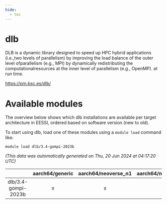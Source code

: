 ```yaml
---
hide:
  - toc
---
```


dlb
===


DLB is a dynamic library designed to speed up HPC hybrid applications (i.e.,two levels of parallelism) by improving the load balance of the outer level ofparallelism (e.g., MPI) by dynamically redistributing the computationalresources at the inner level of parallelism (e.g., OpenMP). at run time.

https://pm.bsc.es/dlb/
# Available modules


The overview below shows which dlb installations are available per target architecture in EESSI, ordered based on software version (new to old).

To start using dlb, load one of these modules using a `module load` command like:

```shell
module load dlb/3.4-gompi-2023b
```

*(This data was automatically generated on Thu, 20 Jun 2024 at 04:17:20 UTC)*  

| |aarch64/generic|aarch64/neoverse_n1|aarch64/neoverse_v1|x86_64/generic|x86_64/amd/zen2|x86_64/amd/zen3|x86_64/intel/haswell|x86_64/intel/skylake_avx512|
| :---: | :---: | :---: | :---: | :---: | :---: | :---: | :---: | :---: |
|dlb/3.4-gompi-2023b|x|x|x|x|x|x|x|x|
